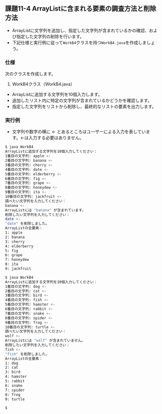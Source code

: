 ## 課題11-4 ArrayListに含まれる要素の調査方法と削除方法

- ArrayListに文字列を追加し、指定した文字列が含まれているかの確認、および指定した文字列の削除を行います。
- 下記仕様と実行例に従って`WorkB4`クラスを持つ`WorkB4.java`を作成しましょう。

### 仕様

次のクラスを作成します。

1. WorkB4クラス（WorkB4.java）

- ArrayListに追加する文字列を10個入力します。
- 追加したリスト内に特定の文字列が含まれているかどうかを確認します。
- 指定した文字列をリストから削除し、最終的なリストの要素を出力します。

### 実行例

- 文字列や数字の横に <- とあるところはユーザーによる入力を表しています。<-は入力する必要はありません。

```sh
$ java WorkB4
ArrayListに追加する文字列を10個入力してください：
1番目の文字列: apple <-
2番目の文字列: banana <-
3番目の文字列: cherry <-
4番目の文字列: date <-
5番目の文字列: elderberry <-
6番目の文字列: fig <-
7番目の文字列: grape <-
8番目の文字列: honeydew <-
9番目の文字列: ita <-
10番目の文字列: jackfruit <-
調べたい文字列を入力してください：
banana <-
ArrayListには "banana" が含まれています。
削除したい文字列を入力してください：
date <-
"date" を削除しました。
ArrayListの全要素：
1: apple
2: banana
3: cherry
4: elderberry
5: fig
6: grape
7: honeydew
8: ita
9: jackfruit

$ java WorkB4
ArrayListに追加する文字列を10個入力してください：
1番目の文字列: dog <-
2番目の文字列: cat <-
3番目の文字列: bird <-
4番目の文字列: fish <-
5番目の文字列: hamster <-
6番目の文字列: rabbit <-
7番目の文字列: snake <-
8番目の文字列: spider <-
9番目の文字列: frog <-
10番目の文字列: turtle <-
調べたい文字列を入力してください：
wolf <-
ArrayListには "wolf" が含まれていません。
削除したい文字列を入力してください：
fish <-
"fish" を削除しました。
ArrayListの全要素：
1: dog
2: cat
3: bird
4: hamster
5: rabbit
6: snake
7: spider
8: frog
9: turtle

$
```
